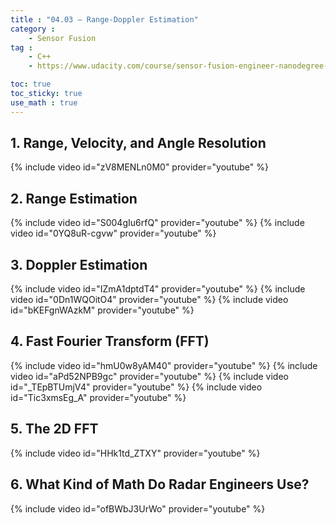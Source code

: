 ```yaml
---
title : "04.03 — Range-Doppler Estimation"
category :
    - Sensor Fusion
tag : 
    - C++
    - https://www.udacity.com/course/sensor-fusion-engineer-nanodegree--nd313

toc: true  
toc_sticky: true 
use_math : true
---
```




## 1. Range, Velocity, and Angle Resolution

{% include video id="zV8MENLn0M0" provider="youtube" %}



## 2. Range Estimation

{% include video id="S004gIu6rfQ" provider="youtube" %}
{% include video id="0YQ8uR-cgvw" provider="youtube" %}



## 3. Doppler Estimation

{% include video id="IZmA1dptdT4" provider="youtube" %}
{% include video id="0Dn1WQOitO4" provider="youtube" %}
{% include video id="bKEFgnWAzkM" provider="youtube" %}



## 4. Fast Fourier Transform (FFT)

{% include video id="hmU0w8yAM40" provider="youtube" %}
{% include video id="aPd52NPB9gc" provider="youtube" %}
{% include video id="_TEpBTUmjV4" provider="youtube" %}
{% include video id="Tic3xmsEg_A" provider="youtube" %}



## 5. The 2D FFT

{% include video id="HHk1td_ZTXY" provider="youtube" %}



## 6. What Kind of Math Do Radar Engineers Use?

{% include video id="ofBWbJ3UrWo" provider="youtube" %}

